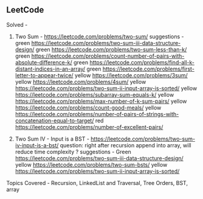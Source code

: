 
## LeetCode
Solved -
1. Two Sum - https://leetcode.com/problems/two-sum/
    suggestions -
        green https://leetcode.com/problems/two-sum-iii-data-structure-design/
        green https://leetcode.com/problems/two-sum-less-than-k/
        green https://leetcode.com/problems/count-number-of-pairs-with-absolute-difference-k/
        green https://leetcode.com/problems/find-all-k-distant-indices-in-an-array/
        green https://leetcode.com/problems/first-letter-to-appear-twice/
        yellow https://leetcode.com/problems/3sum/
        yellow https://leetcode.com/problems/4sum/
        yellow https://leetcode.com/problems/two-sum-ii-input-array-is-sorted/
        yellow https://leetcode.com/problems/subarray-sum-equals-k/
        yellow https://leetcode.com/problems/max-number-of-k-sum-pairs/
        yellow https://leetcode.com/problems/count-good-meals/
        yellow https://leetcode.com/problems/number-of-pairs-of-strings-with-concatenation-equal-to-target/
        red https://leetcode.com/problems/number-of-excellent-pairs/
        

2. Two Sum IV - Input is a BST - https://leetcode.com/problems/two-sum-iv-input-is-a-bst/
    question: right after recursion append into array, will reduce time complexity ?
    suggestions -
        Green https://leetcode.com/problems/two-sum-iii-data-structure-design/
        yellow https://leetcode.com/problems/two-sum-bsts/
        yellow https://leetcode.com/problems/two-sum-ii-input-array-is-sorted/


Topics Covered - Recursion, LinkedList and Traversal, Tree Orders, BST, array


